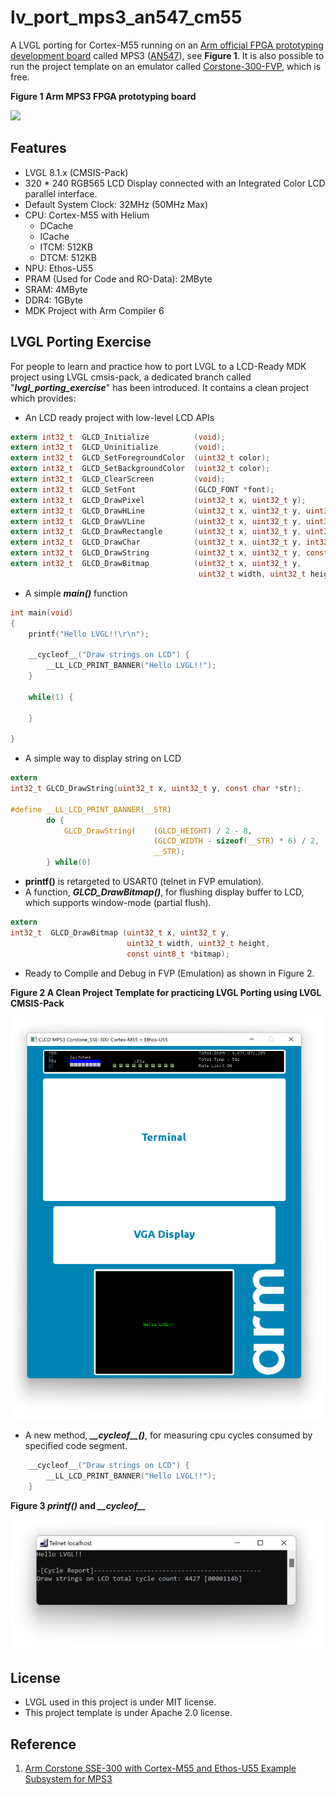 # lv_port_mps3_an547_cm55
A LVGL porting for Cortex-M55 running on an [Arm official FPGA prototyping development board](https://developer.arm.com/tools-and-software/development-boards/fpga-prototyping-boards/mps3) called MPS3 ([AN547](https://developer.arm.com/tools-and-software/development-boards/fpga-prototyping-boards/download-fpga-images#)), see **Figure 1**. It is also possible to run the project template on an emulator called [Corstone-300-FVP](https://developer.arm.com/tools-and-software/open-source-software/arm-platforms-software/arm-ecosystem-fvps), which is free.



**Figure 1 Arm MPS3 FPGA prototyping board** 

![](https://developer.arm.com/-/media/Arm%20Developer%20Community/Images/Development%20Boards/Arm_MPS3_prototyping_system.png?revision=79a108aa-abe8-4a21-b453-ad6c2d6e82b2&h=409&w=400&hash=F7DEA4E2D2C854ECAC5BBCC8804D6107) 



## Features

- LVGL 8.1.x  (CMSIS-Pack)
- 320 * 240 RGB565 LCD Display connected with an Integrated Color LCD parallel interface. 
- Default System Clock: 32MHz (50MHz Max)
- CPU: Cortex-M55 with Helium
  - DCache
  - ICache
  - ITCM: 512KB
  - DTCM: 512KB
- NPU: Ethos-U55
- PRAM (Used for Code and RO-Data): 2MByte
- SRAM: 4MByte
- DDR4: 1GByte
- MDK Project with Arm Compiler 6



## LVGL Porting Exercise 

For people to learn and practice how to port LVGL to a LCD-Ready MDK project using LVGL cmsis-pack, a dedicated branch called "***lvgl_porting_exercise***" has been introduced. It contains a clean project which provides:

- An LCD ready project with low-level LCD APIs

```c
extern int32_t  GLCD_Initialize          (void);
extern int32_t  GLCD_Uninitialize        (void);
extern int32_t  GLCD_SetForegroundColor  (uint32_t color);
extern int32_t  GLCD_SetBackgroundColor  (uint32_t color);
extern int32_t  GLCD_ClearScreen         (void);
extern int32_t  GLCD_SetFont             (GLCD_FONT *font);
extern int32_t  GLCD_DrawPixel           (uint32_t x, uint32_t y);
extern int32_t  GLCD_DrawHLine           (uint32_t x, uint32_t y, uint32_t length);
extern int32_t  GLCD_DrawVLine           (uint32_t x, uint32_t y, uint32_t length);
extern int32_t  GLCD_DrawRectangle       (uint32_t x, uint32_t y, uint32_t width, uint32_t height);
extern int32_t  GLCD_DrawChar            (uint32_t x, uint32_t y, int32_t  ch);
extern int32_t  GLCD_DrawString          (uint32_t x, uint32_t y, const char *str);
extern int32_t  GLCD_DrawBitmap          (uint32_t x, uint32_t y, 
                                          uint32_t width, uint32_t height, const uint8_t *bitmap);
```



- A simple ***main()*** function

```c
int main(void)
{
    printf("Hello LVGL!!\r\n");
    
    __cycleof__("Draw strings on LCD") {
        __LL_LCD_PRINT_BANNER("Hello LVGL!!");
    }
    
    while(1) {
    
    }
    
}
```



- A simple way to display string on LCD

```c
extern 
int32_t GLCD_DrawString(uint32_t x, uint32_t y, const char *str);

#define __LL_LCD_PRINT_BANNER(__STR)                                            \
        do {                                                                    \
            GLCD_DrawString(    (GLCD_HEIGHT) / 2 - 8,                          \
                                (GLCD_WIDTH - sizeof(__STR) * 6) / 2,           \
                                __STR);                                         \
        } while(0)
```



- **printf()** is retargeted to USART0 (telnet in FVP emulation).
- A function, ***GLCD_DrawBitmap()***,  for flushing display buffer to LCD, which supports window-mode (partial flush).

```c
extern 
int32_t  GLCD_DrawBitmap (uint32_t x, uint32_t y, 
                          uint32_t width, uint32_t height, 
                          const uint8_t *bitmap);
```

- Ready to Compile and Debug in FVP (Emulation) as shown in Figure 2.



**Figure 2 A Clean Project Template for practicing LVGL Porting using LVGL CMSIS-Pack** 

![image-20220117225044592](./documents/pictures/fvp_clean) 

- A new method, ***\_\_cycleof\_\_()***, for measuring cpu cycles consumed by specified code segment.

```c
    __cycleof__("Draw strings on LCD") {
        __LL_LCD_PRINT_BANNER("Hello LVGL!!");
    }
```



**Figure 3 *printf()* and *\_\_cycleof\_\_***

![image-20220117231318232](./documents/pictures/telnet_clean.png) 

## License

- LVGL used in this project is under MIT license.
- This project template is under Apache 2.0 license.



## Reference

1. [Arm Corstone SSE-300 with Cortex-M55 and Ethos-U55 Example Subsystem for MPS3](https://developer.arm.com/documentation/dai0547/c?_ga=2.157798205.688811587.1624957483-616249991.1623083451)



